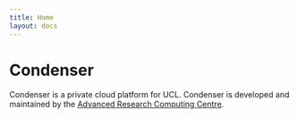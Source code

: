```yaml
---
title: Home
layout: docs
---
```


# Condenser

Condenser is a private cloud platform for UCL. Condenser is developed and maintained by the [Advanced Research Computing Centre](https://www.ucl.ac.uk/advanced-research-computing/).
